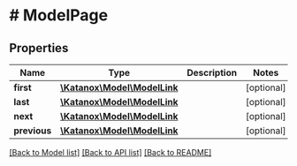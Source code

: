 # # ModelPage

## Properties

Name | Type | Description | Notes
------------ | ------------- | ------------- | -------------
**first** | [**\Katanox\Model\ModelLink**](ModelLink.md) |  | [optional]
**last** | [**\Katanox\Model\ModelLink**](ModelLink.md) |  | [optional]
**next** | [**\Katanox\Model\ModelLink**](ModelLink.md) |  | [optional]
**previous** | [**\Katanox\Model\ModelLink**](ModelLink.md) |  | [optional]

[[Back to Model list]](../../README.md#models) [[Back to API list]](../../README.md#endpoints) [[Back to README]](../../README.md)
